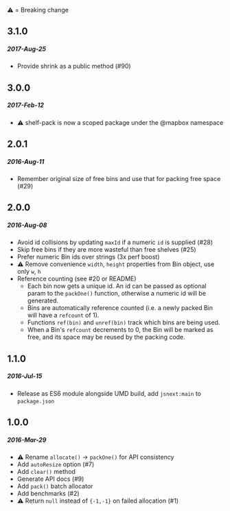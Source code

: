 :warning: = Breaking change

## 3.1.0
##### 2017-Aug-25
* Provide shrink as a public method (#90)

## 3.0.0
##### 2017-Feb-12
* :warning: shelf-pack is now a scoped package under the @mapbox namespace

## 2.0.1
##### 2016-Aug-11
* Remember original size of free bins and use that for packing free space (#29)

## 2.0.0
##### 2016-Aug-08
* Avoid id collisions by updating `maxId` if a numeric `id` is supplied (#28)
* Skip free bins if they are more wasteful than free shelves (#25)
* Prefer numeric Bin ids over strings (3x perf boost)
* :warning: Remove convenience `width`, `height` properties from Bin object, use only `w`, `h`
* Reference counting (see #20 or README)
  * Each bin now gets a unique id.  An id can be passed as optional param to the
    `packOne()` function, otherwise a numeric id will be generated.
  * Bins are automatically reference counted (i.e. a newly packed Bin will have a `refcount` of 1).
  * Functions `ref(bin)` and `unref(bin)` track which bins are being used.
  * When a Bin's `refcount` decrements to 0, the Bin will be marked as free,
    and its space may be reused by the packing code.

## 1.1.0
##### 2016-Jul-15
* Release as ES6 module alongside UMD build, add `jsnext:main` to `package.json`

## 1.0.0
##### 2016-Mar-29
* :warning: Rename `allocate()` -> `packOne()` for API consistency
* Add `autoResize` option (#7)
* Add `clear()` method
* Generate API docs (#9)
* Add `pack()` batch allocator
* Add benchmarks (#2)
* :warning: Return `null` instead of `{-1,-1}` on failed allocation (#1)
